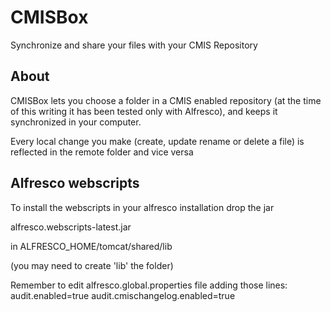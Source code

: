 CMISBox
=======
Synchronize and share your files with your CMIS Repository


About
-----
CMISBox lets you choose a folder in a CMIS enabled repository (at the time of this writing
it has been tested only with Alfresco), and keeps it synchronized in your computer.

Every local change you make (create, update rename or delete a file) is reflected in the
remote folder and vice versa


Alfresco webscripts
-------------------
To install the webscripts in your alfresco installation drop the jar

  alfresco.webscripts-latest.jar
  
in ALFRESCO_HOME/tomcat/shared/lib

(you may need to create 'lib' the folder)

Remember to edit alfresco.global.properties file adding those lines:
audit.enabled=true
audit.cmischangelog.enabled=true